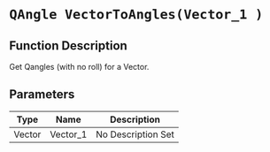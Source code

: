 # `QAngle VectorToAngles(Vector_1 )`
## Function Description
Get Qangles (with no roll) for a Vector.
## Parameters
Type|Name|Description
--|--|--
Vector|Vector_1|No Description Set
